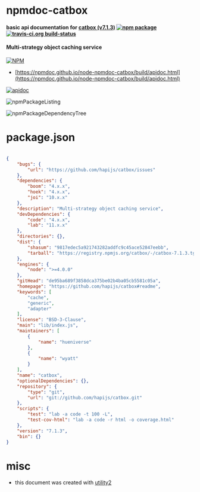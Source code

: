 # npmdoc-catbox

#### basic api documentation for  [catbox (v7.1.3)](https://github.com/hapijs/catbox#readme)  [![npm package](https://img.shields.io/npm/v/npmdoc-catbox.svg?style=flat-square)](https://www.npmjs.org/package/npmdoc-catbox) [![travis-ci.org build-status](https://api.travis-ci.org/npmdoc/node-npmdoc-catbox.svg)](https://travis-ci.org/npmdoc/node-npmdoc-catbox)

#### Multi-strategy object caching service

[![NPM](https://nodei.co/npm/catbox.png?downloads=true&downloadRank=true&stars=true)](https://www.npmjs.com/package/catbox)

- [https://npmdoc.github.io/node-npmdoc-catbox/build/apidoc.html](https://npmdoc.github.io/node-npmdoc-catbox/build/apidoc.html)

[![apidoc](https://npmdoc.github.io/node-npmdoc-catbox/build/screenCapture.buildCi.browser.%252Ftmp%252Fbuild%252Fapidoc.html.png)](https://npmdoc.github.io/node-npmdoc-catbox/build/apidoc.html)

![npmPackageListing](https://npmdoc.github.io/node-npmdoc-catbox/build/screenCapture.npmPackageListing.svg)

![npmPackageDependencyTree](https://npmdoc.github.io/node-npmdoc-catbox/build/screenCapture.npmPackageDependencyTree.svg)



# package.json

```json

{
    "bugs": {
        "url": "https://github.com/hapijs/catbox/issues"
    },
    "dependencies": {
        "boom": "4.x.x",
        "hoek": "4.x.x",
        "joi": "10.x.x"
    },
    "description": "Multi-strategy object caching service",
    "devDependencies": {
        "code": "4.x.x",
        "lab": "11.x.x"
    },
    "directories": {},
    "dist": {
        "shasum": "9817edec5a921743282addfc9c45ace52847eebb",
        "tarball": "https://registry.npmjs.org/catbox/-/catbox-7.1.3.tgz"
    },
    "engines": {
        "node": ">=4.0.0"
    },
    "gitHead": "de95ba689f3858dca375be02b4ba05cb5581c05a",
    "homepage": "https://github.com/hapijs/catbox#readme",
    "keywords": [
        "cache",
        "generic",
        "adapter"
    ],
    "license": "BSD-3-Clause",
    "main": "lib/index.js",
    "maintainers": [
        {
            "name": "hueniverse"
        },
        {
            "name": "wyatt"
        }
    ],
    "name": "catbox",
    "optionalDependencies": {},
    "repository": {
        "type": "git",
        "url": "git://github.com/hapijs/catbox.git"
    },
    "scripts": {
        "test": "lab -a code -t 100 -L",
        "test-cov-html": "lab -a code -r html -o coverage.html"
    },
    "version": "7.1.3",
    "bin": {}
}
```



# misc
- this document was created with [utility2](https://github.com/kaizhu256/node-utility2)
